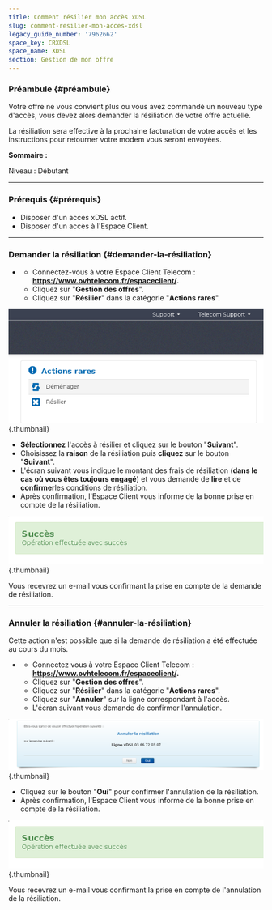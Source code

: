 ```yaml
---
title: Comment résilier mon accès xDSL
slug: comment-resilier-mon-acces-xdsl
legacy_guide_number: '7962662'
space_key: CRXDSL
space_name: XDSL
section: Gestion de mon offre
---
```


### Préambule {#préambule}

Votre offre ne vous convient plus ou vous avez commandé un nouveau type d'accès, vous devez alors demander la résiliation de votre offre actuelle.

La résiliation sera effective à la prochaine facturation de votre accès et les instructions pour retourner votre modem vous seront envoyées.

**Sommaire :**

Niveau : Débutant

------------------------------------------------------------------------

### Prérequis {#prérequis}

-   Disposer d'un accès xDSL actif.
-   Disposer d'un accès à l'Espace Client.

------------------------------------------------------------------------

### Demander la résiliation {#demander-la-résiliation}

-   -   Connectez-vous à votre Espace Client Telecom : **<https://www.ovhtelecom.fr/espaceclient/>.**
    -   Cliquez sur "**Gestion des offres**".
    -   Cliquez sur "**Résilier**" dans la catégorie "**Actions rares**".

![](images/2015-06-01-150201_636x284_scrot.png){.thumbnail}

-   **Sélectionnez** l'accès à résilier et cliquez sur le bouton "**Suivant**".
-   Choisissez la **raison** de la résiliation puis **cliquez** sur le bouton "**Suivant**".
-   L'écran suivant vous indique le montant des frais de résiliation (**dans le cas où vous êtes toujours engagé**) et vous demande de **lire** et de **confirmer**les conditions de résiliation.
-   Après confirmation, l'Espace Client vous informe de la bonne prise en compte de la résiliation.

![](images/2015-06-01-153303_556x105_scrot.png){.thumbnail}

Vous recevrez un e-mail vous confirmant la prise en compte de la demande de résiliation.

------------------------------------------------------------------------

### Annuler la résiliation {#annuler-la-résiliation}

Cette action n'est possible que si la demande de résiliation a été effectuée au cours du mois.

-   -   Connectez vous à votre Espace Client Telecom : **<https://www.ovhtelecom.fr/espaceclient/>.**
    -   Cliquez sur "**Gestion des offres**".
    -   Cliquez sur "**Résilier**" dans la catégorie "**Actions rares**".
    -   Cliquez sur "**Annuler**" sur la ligne correspondant à l'accès.
    -   L'écran suivant vous demande de confirmer l'annulation.

![](images/2015-06-01-153335_1289x259_scrot.png){.thumbnail}

-   Cliquez sur le bouton "**Oui**" pour confirmer l'annulation de la résiliation.
-   Après confirmation, l'Espace Client vous informe de la bonne prise en compte de la résiliation.

![](images/2015-06-01-153303_556x105_scrot.png){.thumbnail}

Vous recevrez un e-mail vous confirmant la prise en compte de l'annulation de la résiliation.

